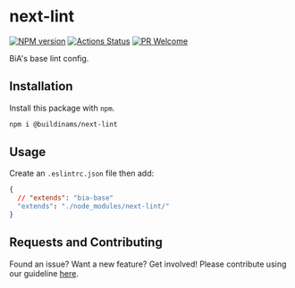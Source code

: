 # next-lint

[![NPM version][npm-image]][npm-url]
[![Actions Status][ci-image]][ci-url]
[![PR Welcome][npm-downloads-image]][npm-downloads-url]

BiA's base lint config.

## Installation

Install this package with `npm`.

```bash
npm i @buildinams/next-lint
```

## Usage

Create an `.eslintrc.json` file then add:

```json
{
  // "extends": "bia-base"
  "extends": "./node_modules/next-lint/"
}
```

## Requests and Contributing

Found an issue? Want a new feature? Get involved! Please contribute using our guideline [here](https://github.com/buildinamsterdam/next-lint/blob/main/CONTRIBUTING.md).

[npm-image]: https://img.shields.io/npm/v/@buildinams/next-lint.svg?style=flat-square&logo=react
[npm-url]: https://npmjs.org/package/@buildinams/next-lint
[ci-image]: https://github.com/buildinamsterdam/next-lint/actions/workflows/test.yml/badge.svg
[ci-url]: https://github.com/buildinamsterdam/next-lint/actions
[npm-downloads-image]: https://img.shields.io/npm/dm/@buildinams/next-lint.svg
[npm-downloads-url]: https://npmcharts.com/compare/@buildinams/next-lint?minimal=true
